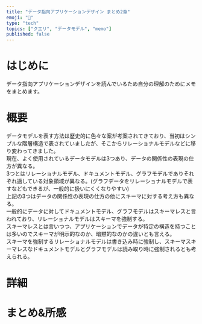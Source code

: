 ```yaml
---
title: "データ指向アプリケーションデザイン まとめ2章"
emoji: ""
type: "tech"
topics: ["クエリ", "データモデル", "memo"]
published: false
---
```


# はじめに
データ指向アプリケーションデザインを読んでいるため自分の理解のためにメモをまとめます。

# 概要
データモデルを表す方法は歴史的に色々な案が考案されてきており、当初はシンプルな階層構造で表されていましたが、そこからリレーショナルモデルなどに移り変わってきました。  
現在、よく使用されているデータモデルは3つあり、データの関係性の表現の仕方が異なる。  
3つとはリレーショナルモデル、ドキュメントモデル、グラフモデルでありそれぞれ適している対象領域が異なる。(グラフデータをリレーショナルモデルで表すなどもできるが、一般的に扱いにくくなりやすい)  
上記の3つはデータの関係性の表現の仕方の他にスキーマに対する考え方も異なる。  
一般的にデータに対してドキュメントモデル、グラフモデルはスキーマレスと言われており、リレーショナルモデルはスキーマを強制する。  
スキーマレスとは言いつつ、アプリケーションでデータが特定の構造を持つことは多いのでスキーマが明示的なのか、暗黙的なのかの違いとも言える。  
スキーマを強制するリレーショナルモデルは書き込み時に強制し、スキーマスキーマレスなドキュメントモデルとグラフモデルは読み取り時に強制されるとも考えられる。

# 詳細



# まとめ&所感
